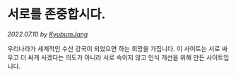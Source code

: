 # 서로를 존중합시다.

_2022.07.10 by [KyubumJang](/)_

우리나라가 세계적인 수산 강국이 되었으면 하는 희망을 가집니다. 이 사이트는 서로 싸우고 더 싸게 사겠다는 의도가 아니라 서로 속이지 않고 인식 개선을 위해 만든 사이트입니다.
